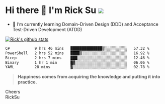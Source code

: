 # Hi there 👋 I'm Rick Su ![](https://komarev.com/ghpvc/?username=ricksu978)
<!--
**ricksu978/ricksu978** is a ✨ _special_ ✨ repository because its `README.md` (this file) appears on your GitHub profile.

Here are some ideas to get you started:

- 🔭 I’m currently working on ...
-->
- 🌱 I’m currently learning Domain-Driven Design (DDD) and Acceptance Test-Driven Development (ATDD)
<!--
- 👯 I’m looking to collaborate on ...
- 🤔 I’m looking for help with ...
- 💬 Ask me about ...
- 📫 How to reach me: ...
- 😄 Pronouns: ...
- ⚡ Fun fact: ...
-->
[![Rick's github stats](https://github-readme-stats.vercel.app/api?username=ricksu978&theme=dark)](https://github.com/ricksu978/ricksu978)

<!--START_SECTION:waka-->

```txt
C#           9 hrs 46 mins   ██████████████▒░░░░░░░░░░   57.32 %
PowerShell   2 hrs 52 mins   ████▒░░░░░░░░░░░░░░░░░░░░   16.92 %
Bicep        2 hrs 7 mins    ███░░░░░░░░░░░░░░░░░░░░░░   12.46 %
Binary       1 hr 1 min      █▓░░░░░░░░░░░░░░░░░░░░░░░   06.06 %
YAML         28 mins         ▓░░░░░░░░░░░░░░░░░░░░░░░░   02.78 %
```

<!--END_SECTION:waka-->

> **Happiness comes from acquiring the knowledge and putting it into practice.**

Cheers  
RickSu 
